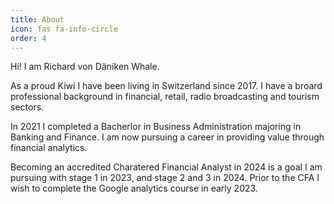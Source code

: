 ```yaml
---
title: About
icon: fas fa-info-circle
order: 4
---
```


<!-- 

>> Add Markdown syntax content to file `_tabs/about.md`{: .filepath } and it will show up on this page.
{: .prompt-tip }

 -->

Hi! I am Richard von Däniken Whale.

As a proud Kiwi I have been living in Switzerland since 2017. I have a broard professional background in financial, retail, radio broadcasting and tourism sectors. 

In 2021 I completed a Bacherlor in Business Administration majoring in Banking and Finance. I am now pursuing a career in providing value through financial analytics.

Becoming an accredited Charatered Financial Analyst in 2024 is a goal I am pursuing with stage 1 in 2023, and stage 2 and 3 in 2024. Prior to the CFA I wish to complete the Google analytics course in early 2023.

